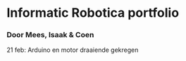 # Informatic Robotica portfolio

### Door Mees, Isaak & Coen



21 feb: Arduino en motor draaiende gekregen
